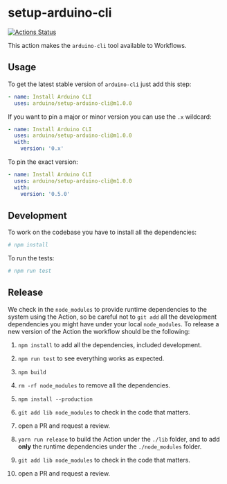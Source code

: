# setup-arduino-cli

[![Actions Status](https://github.com/arduino/setup-arduino-cli/workflows/Test%20Action/badge.svg)](https://github.com/arduino/setup-arduino-cli/actions)

This action makes the `arduino-cli` tool available to Workflows.

## Usage

To get the latest stable version of `arduino-cli` just add this step:

```yaml
- name: Install Arduino CLI
  uses: arduino/setup-arduino-cli@m1.0.0
```

If you want to pin a major or minor version you can use the `.x` wildcard:

```yaml
- name: Install Arduino CLI
  uses: arduino/setup-arduino-cli@m1.0.0
  with:
    version: '0.x'
```

To pin the exact version:

```yaml
- name: Install Arduino CLI
  uses: arduino/setup-arduino-cli@m1.0.0
  with:
    version: '0.5.0'
```

## Development

To work on the codebase you have to install all the dependencies:

```sh
# npm install
```

To run the tests:

```sh
# npm run test
```

## Release

We check in the `node_modules` to provide runtime dependencies to the system
using the Action, so be careful not to `git add` all the development dependencies
you might have under your local `node_modules`. To release a new version of the
Action the workflow should be the following:


1. `npm install` to add all the dependencies, included development.
1. `npm run test` to see everything works as expected.
1. `npm build` 
1. `rm -rf node_modules` to remove all the dependencies.
1. `npm install --production` 
1. `git add lib node_modules` to check in the code that matters.
1. open a PR and request a review.

1. `yarn run release` to build the Action under the `./lib` folder, and to add **only** the runtime dependencies under the `./node_modules` folder.
1. `git add lib node_modules` to check in the code that matters.
1. open a PR and request a review.
